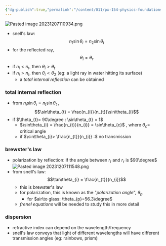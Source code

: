 ```yaml
---
{"dg-publish":true,"permalink":"/content/011/px-154-physics-foundations/px-154-i-light/px-154-i5-snell-s-law/","created":"2024-11-25T10:50:32.000+00:00","updated":"2024-11-26T19:52:54.178+00:00"}
---
```


![Pasted image 20231207110934.png](/img/user/pics/Pasted%20image%2020231207110934.png)
- snell's law: 
$$n_{1}\sin\theta_{i} = n_{2}\sin\theta_{t}$$
- for the reflected ray, 
$$\theta_{i}=\theta_{r}$$
- if $n_{i}<n_{t}$, then $\theta_{i}>\theta_{t}$
- if $n_{i}>n_{t}$, then $\theta_{i}<\theta_{2}$ (eg: a light ray in water hitting its surface)
	- a *total internal reflection* can be obtained 
### total internal reflection
- from $n_{i}\sin\theta_{i} = n_{t}\sin\theta_{t}$ , 
$$\sin\theta_{t} = \frac{n_{i}}{n_{t}}\sin\theta_{i}$$
- if $\theta_{t}= 90\degree : \sin\theta_{t} = 1$
	- $\sin\theta_{i} = \frac{n_{t}}{n_{i}} = \sin\theta_{c}$ , where $\theta_{c}=$ critical angle
	- if $\sin\theta_{i}> \frac{n_{t}}{n_{i}} :$ no transmission
### brewster's law
- polarization by reflection: if the angle between $r_{t}$ and $r_{r}$ is $90\degree$ ![Pasted image 20231207111548.png](/img/user/pics/Pasted%20image%2020231207111548.png)
- from snell's law: 
$$\tan\theta_{i} = \frac{n_{t}}{n_{i}}$$
	- this is brewster's law
	- for polarization, this is known as the "*polarization angle*", $\theta_{p}$
		- for $air\to glass: \theta_{p}=56.3\degree$
	- *frenel equations* will be needed to study this in more detail
### dispersion
- refractive index can depend on the wavelength/frequency
- snell's law conveys that light of different wavelengths will have different transmission angles (eg: rainbows, prism)